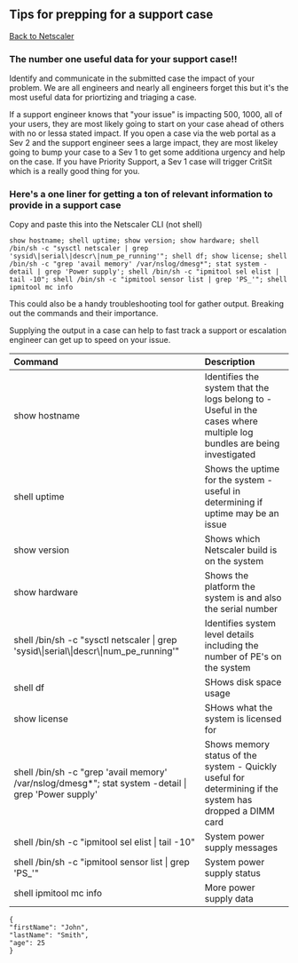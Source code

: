 ## Tips for prepping for a support case
[Back to Netscaler](netscaler.md)

### The number one useful data for your support case!!
Identify and communicate in the submitted case the impact of your problem.  We are all engineers and nearly all engineers forget this but it's the most useful data for priortizing and triaging a case.

If a support engineer knows that "your issue" is impacting 500, 1000, all of your users, they are most likely going to start on your case ahead of others with no or lessa stated impact.  If you open a case via the web portal as a Sev 2 and the support engineer sees a large impact, they are most likeley going to bump your case to a Sev 1 to get some additiona urgency and help on the case.  If you have Priority Support, a Sev 1 case will trigger CritSit which is a really good thing for you.

### Here's a one liner for getting a ton of relevant information to provide in a support case
Copy and paste this into the Netscaler CLI (not shell)

```	
show hostname; shell uptime; show version; show hardware; shell /bin/sh -c "sysctl netscaler | grep 'sysid\|serial\|descr\|num_pe_running'"; shell df; show license; shell /bin/sh -c "grep 'avail memory' /var/nslog/dmesg*"; stat system -detail | grep 'Power supply'; shell /bin/sh -c "ipmitool sel elist | tail -10"; shell /bin/sh -c "ipmitool sensor list | grep 'PS_'"; shell ipmitool mc info
```

This could also be a handy troubleshooting tool for gather output.  Breaking out the commands and their importance.

Supplying the output in a case can help to fast track a support or escalation engineer can get up to speed on your issue.

| Command						| Description 								|
| :---           				| :----   									|
| show hostname  				| Identifies the system that the logs belong to - Useful in the cases where multiple log bundles are being investigated | 
| 	shell uptime 				| Shows the uptime for the system - useful in determining if uptime may be an issue |
| 	show version 				| Shows which Netscaler build is on the system |
| 	show hardware 				| Shows the platform the system is and also the serial number			|
| 	shell /bin/sh -c "sysctl netscaler &#124; grep 'sysid&#92;&#124;serial&#92;&#124;descr&#92;&#124;num_pe_running'" |	Identifies system level details including the number of PE's on the system		|
|	shell df 					|	SHows disk space usage		|
|	show license 				|	SHows what the system is licensed for		|
|	shell /bin/sh -c "grep 'avail memory' /var/nslog/dmesg*"; stat system -detail &#124; grep 'Power supply' | Shows memory status of the system - Quickly useful for determining if the system has dropped a DIMM card		|
|	shell /bin/sh -c "ipmitool sel elist &#124; tail -10" |	System power supply messages		|
|	shell /bin/sh -c "ipmitool sensor list &#124; grep 'PS_'" |	System power supply status		|
|	shell ipmitool mc info 		|	More power supply data		|
	



	{
	"firstName": "John",
	"lastName": "Smith",
	"age": 25
	}
